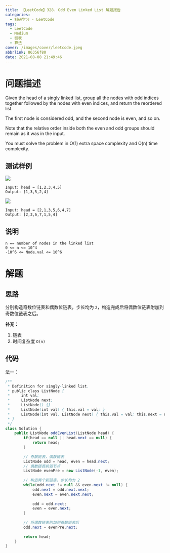 ```yaml
---
title: 【LeetCode】328. Odd Even Linked List 解题报告
categories:
  - 科研学习 - LeetCode
tags:
  - LeetCode
  - Medium
  - 链表
  - 算法
cover: /images/cover/leetcode.jpeg
abbrlink: 86356f80
date: 2021-08-08 21:49:46
---
```


# 问题描述

Given the head of a singly linked list, group all the nodes with odd indices together followed by the nodes with even indices, and return the reordered list.

The first node is considered odd, and the second node is even, and so on.

Note that the relative order inside both the even and odd groups should remain as it was in the input.

You must solve the problem in O(1) extra space complexity and O(n) time complexity.

## 测试样例

![](/images/【LeetCode】328-Odd-Even-Linked-List-解题报告/2021-08-08-21-51-45.png)

```
Input: head = [1,2,3,4,5]
Output: [1,3,5,2,4]
```

![](/images/【LeetCode】328-Odd-Even-Linked-List-解题报告/2021-08-08-21-52-08.png)

```
Input: head = [2,1,3,5,6,4,7]
Output: [2,3,6,7,1,5,4]
```

## 说明

```
n == number of nodes in the linked list
0 <= n <= 10^4
-10^6 <= Node.val <= 10^6
```

# 解题

## 思路

分别构造奇数位链表和偶数位链表，步长均为 `2`，构造完成后将偶数位链表附加到奇数位链表之后。

**补充：**

1. 链表
1. 时间复杂度 `O(n)`

## 代码

法一：
```java
/**
 * Definition for singly-linked list.
 * public class ListNode {
 *     int val;
 *     ListNode next;
 *     ListNode() {}
 *     ListNode(int val) { this.val = val; }
 *     ListNode(int val, ListNode next) { this.val = val; this.next = next; }
 * }
 */
class Solution {
    public ListNode oddEvenList(ListNode head) {
        if(head == null || head.next == null) {
            return head;
        }
        
        // 奇数链表，偶数链表
        ListNode odd = head, even = head.next;
        // 偶数链表前驱节点
        ListNode evenPre = new ListNode(-1, even);
        
        // 构造两个新链表，步长均为 2
        while(odd.next != null && even.next != null) {
            odd.next = odd.next.next;
            even.next = even.next.next;
            
            odd = odd.next;
            even = even.next;
        }
        
        // 将偶数链表附加到奇数链表后
        odd.next = evenPre.next;
        
        return head;
    }
}
```